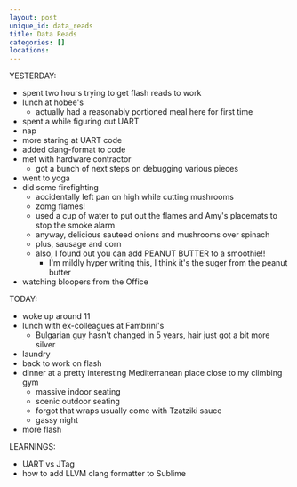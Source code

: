 ```yaml
---
layout: post
unique_id: data_reads
title: Data Reads
categories: []
locations: 
---
```


YESTERDAY:
* spent two hours trying to get flash reads to work
* lunch at hobee's
  * actually had a reasonably portioned meal here for first time
* spent a while figuring out UART
* nap
* more staring at UART code
* added clang-format to code
* met with hardware contractor
  * got a bunch of next steps on debugging various pieces
* went to yoga
* did some firefighting
  * accidentally left pan on high while cutting mushrooms
  * zomg flames!
  * used a cup of water to put out the flames and Amy's placemats to stop the smoke alarm
  * anyway, delicious sauteed onions and mushrooms over spinach
  * plus, sausage and corn
  * also, I found out you can add PEANUT BUTTER to a smoothie!!
    * I'm mildly hyper writing this, I think it's the suger from the peanut butter
* watching bloopers from the Office

TODAY:
* woke up around 11
* lunch with ex-colleagues at Fambrini's
  * Bulgarian guy hasn't changed in 5 years, hair just got a bit more silver
* laundry
* back to work on flash
* dinner at a pretty interesting Mediterranean place close to my climbing gym
  * massive indoor seating
  * scenic outdoor seating
  * forgot that wraps usually come with Tzatziki sauce
  * gassy night
* more flash

LEARNINGS:
* UART vs JTag
* how to add LLVM clang formatter to Sublime
